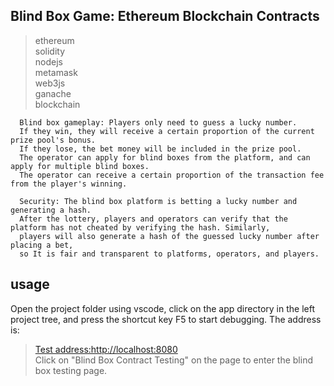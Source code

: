 ## Blind Box Game: Ethereum Blockchain Contracts
> ethereum  
> solidity  
> nodejs  
> metamask  
> web3js  
> ganache  
> blockchain  

```
  Blind box gameplay: Players only need to guess a lucky number.
  If they win, they will receive a certain proportion of the current prize pool's bonus.
  If they lose, the bet money will be included in the prize pool.
  The operator can apply for blind boxes from the platform, and can apply for multiple blind boxes.
  The operator can receive a certain proportion of the transaction fee from the player's winning.
 
  Security: The blind box platform is betting a lucky number and generating a hash.
  After the lottery, players and operators can verify that the platform has not cheated by verifying the hash. Similarly,
  players will also generate a hash of the guessed lucky number after placing a bet,
  so It is fair and transparent to platforms, operators, and players.
 ```

 ## usage
 Open the project folder using vscode, click on the app directory in the left project tree, and press the shortcut key F5 to start debugging. The address is:

 > [Test address:http://localhost:8080](http://localhost:8080)  
 > Click on "Blind Box Contract Testing" on the page to enter the blind box testing page.